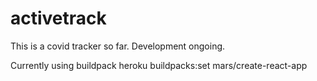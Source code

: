 # activetrack

This is a covid tracker so far. Development ongoing.

Currently using buildpack
heroku buildpacks:set mars/create-react-app
